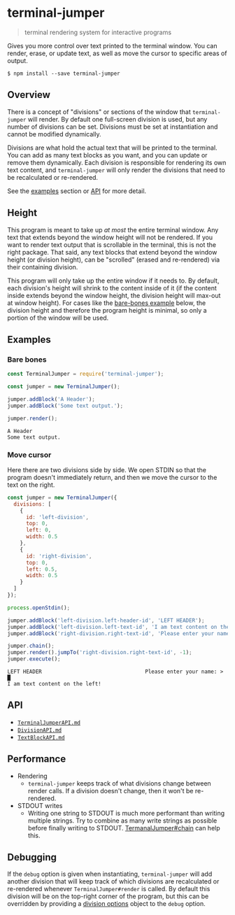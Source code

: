 # terminal-jumper
> terminal rendering system for interactive programs

Gives you more control over text printed to the terminal window. You can render, erase, or update text, as well as move the cursor to specific areas of output.

```
$ npm install --save terminal-jumper
```

## Overview
There is a concept of "divisions" or sections of the window that `terminal-jumper` will render. By default one full-screen division is used, but any number of divisions can be set. Divisions must be set at instantiation and cannot be modified dynamically.

Divisions are what hold the actual text that will be printed to the terminal. You can add as many text blocks as you want, and you can update or remove them dynamically. Each division is responsible for rendering its own text content, and `terminal-jumper` will only render the divisions that need to be recalculated or re-rendered.

See the [examples](#examples) section or [API](#api) for more detail.

## Height
This program is meant to take up _at most_ the entire terminal window. Any text that extends beyond the window height will not be rendered. If you want to render text output that is scrollable in the terminal, this is not the right package. That said, any text blocks that extend beyond the window height (or division height), can be "scrolled" (erased and re-rendered) via their containing division.

This program will only take up the entire window if it needs to. By default, each division's height will shrink to the content inside of it (if the content inside extends beyond the window height, the division height will max-out at window height). For cases like the [bare-bones example](#bare-bones) below, the division height and therefore the program height is minimal, so only a portion of the window will be used.

## Examples

### Bare bones
```js
const TerminalJumper = require('terminal-jumper');

const jumper = new TerminalJumper();

jumper.addBlock('A Header');
jumper.addBlock('Some text output.');

jumper.render();
```

```
A Header
Some text output.
```

### Move cursor
Here there are two divisions side by side. We open STDIN so that the program doesn't immediately return, and then we move the cursor to the text on the right.

```js
const jumper = new TerminalJumper({
  divisions: [
    {
      id: 'left-division',
      top: 0,
      left: 0,
      width: 0.5
    },
    {
      id: 'right-division',
      top: 0,
      left: 0.5,
      width: 0.5
    }
  ]
});

process.openStdin();

jumper.addBlock('left-division.left-header-id', 'LEFT HEADER');
jumper.addBlock('left-division.left-text-id', 'I am text content on the left!');
jumper.addBlock('right-division.right-text-id', 'Please enter your name: > ');

jumper.chain();
jumper.render().jumpTo('right-division.right-text-id', -1);
jumper.execute();
```

```
LEFT HEADER                                 Please enter your name: > █
I am text content on the left!
```

## API
- [`TerminalJumperAPI.md`](./docs/TerminalJumperAPI.md)
- [`DivisionAPI.md`](./docs/DivisionAPI.md)
- [`TextBlockAPI.md`](./docs/TextBlockAPI.md)

## Performance
- Rendering
  - `terminal-jumper` keeps track of what divisions change between render calls. If a division doesn't change, then it won't be re-rendered.
- STDOUT writes
  - Writing one string to STDOUT is much more performant than writing multiple strings. Try to combine as many write strings as possible before finally writing to STDOUT. [TermanalJumper#chain](./docs/TerminalJumperAPI.md#chain) can help this.

## Debugging
If the `debug` option is given when instantiating, `terminal-jumper` will add another division that will keep track of which divisions are recalculated or re-rendered whenever `TerminalJumper#render` is called. By default this division will be on the top-right corner of the program, but this can be overridden by providing a [division options](../DivisionAPI.md#options) object to the `debug` option.
